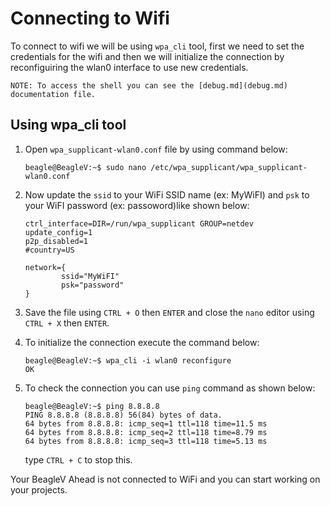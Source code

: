 # Connecting to Wifi

To connect to wifi we will be using `wpa_cli` tool, first we need to set the credentials for the wifi and then we will initialize the connection by reconfiguiring the wlan0 interface to use new credentials.

```
NOTE: To access the shell you can see the [debug.md](debug.md) documentation file.
```

## Using wpa_cli tool 

1. Open `wpa_supplicant-wlan0.conf` file by using command below: 

    ```
    beagle@BeagleV:~$ sudo nano /etc/wpa_supplicant/wpa_supplicant-wlan0.conf
    ```

2. Now update the `ssid` to your WiFi SSID name (ex: MyWiFI) and `psk` to your WiFI password (ex: passoword)like shown below:

    ```
    ctrl_interface=DIR=/run/wpa_supplicant GROUP=netdev
    update_config=1
    p2p_disabled=1
    #country=US

    network={
            ssid="MyWiFI"
            psk="password"
    }
    ```

3. Save the file using `CTRL + O` then `ENTER` and close the `nano` editor using `CTRL + X` then `ENTER`.
4. To initialize the connection execute the command below:

    ```
    beagle@BeagleV:~$ wpa_cli -i wlan0 reconfigure
    OK
    ```
5. To check the connection you can use `ping` command as shown below:

    ```
    beagle@BeagleV:~$ ping 8.8.8.8
    PING 8.8.8.8 (8.8.8.8) 56(84) bytes of data.
    64 bytes from 8.8.8.8: icmp_seq=1 ttl=118 time=11.5 ms
    64 bytes from 8.8.8.8: icmp_seq=2 ttl=118 time=8.79 ms
    64 bytes from 8.8.8.8: icmp_seq=3 ttl=118 time=5.13 ms
    ```

    type `CTRL + C` to stop this.


Your BeagleV Ahead is not connected to WiFi and you can start working on your projects.